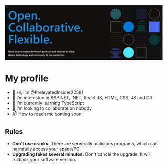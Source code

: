 ![Contains Microsoft content](https://github.com/microsoft/.github/blob/main/images/open-at-microsoft.png)
# My profile
- 👋 Hi, I’m @PrelevatedInsider22581
- 👀 I’m interested in ASP.NET, .NET, React JS, HTML, CSS, JS and C#
- 🌱 I’m currently learning TypeScript
- 💞️ I’m looking to collaborate on nobody
- 📫 How to reach me coming soon
## Rules
 - **Don't use cracks.** There are serverally malicious programs, which can harmfully access your space/PC.
 - **Upgrading takes several minutes.** Don't cancel the upgrade. It will rollback your software version.

<!---
SreeramSathya2014/SreeramSathya2014 is a ✨ special ✨ repository because its `README.md` (this file) appears on your GitHub profile.
You can click the Preview link to take a look at your changes.
--->

